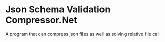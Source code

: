 # Json Schema Validation Compressor.Net

A program that can compress json files as well as solving relative file call
